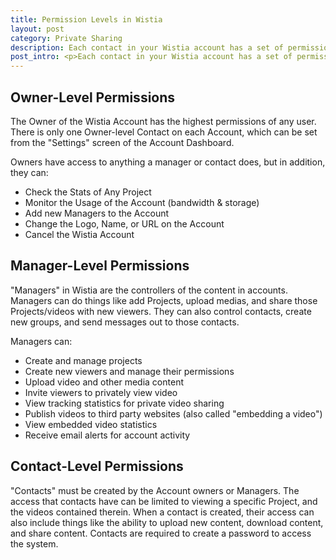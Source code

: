 ```yaml
---
title: Permission Levels in Wistia
layout: post
category: Private Sharing
description: Each contact in your Wistia account has a set of permissions. These permissions set out the rules for how they can interact with the files in your account.
post_intro: <p>Each contact in your Wistia account has a set of permissions.</p><p>These permissions set out the rules for how they can interact with the files in your account.</p><p>In general, the permissions users can have are:</p><ul><li>Create Projects</li><li>Upload &amp; Download Media</li><li>Share Media/Projects</li><li>Track Stats and Account Usage Levels</li><li>Create New Contacts</li><li>Embed Videos</li></ul>
---
```



## Owner-Level Permissions

The Owner of the Wistia Account has the highest permissions of any user.  There is only one Owner-level Contact on each Account, which can be set from the "Settings" screen of the Account Dashboard.

Owners have access to anything a manager or contact does, but in addition, they can:

*  Check the Stats of Any Project
*  Monitor the Usage of the Account (bandwidth & storage)
*  Add new Managers to the Account
*  Change the Logo, Name, or URL on the Account
*  Cancel the Wistia Account

## Manager-Level Permissions

"Managers" in Wistia are the controllers of the content in accounts. Managers can do things like add Projects, upload medias, and share those Projects/videos with new viewers.  They can also control contacts, create new groups, and send messages out to those contacts.

Managers can:

*  Create and manage projects
*  Create new viewers and manage their permissions
*  Upload video and other media content
*  Invite viewers to privately view video
*  View tracking statistics for private video sharing
*  Publish videos to third party websites (also called "embedding a video")
*  View embedded video statistics
*  Receive email alerts for account activity

## Contact-Level Permissions

"Contacts" must be created by the Account owners or Managers.  The access that contacts have can be limited to viewing a specific Project, and the videos contained therein.  When a contact is created, their access can also include things like the ability to upload new content, download content, and share content.  Contacts are required to create a password to access the system.
